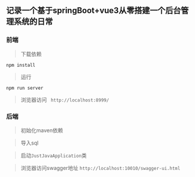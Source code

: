 ## 记录一个基于springBoot+vue3从零搭建一个后台管理系统的日常

### 前端

>下载依赖

```
npm install
```

>运行

``` 
npm run server
```
>浏览器访问 ` http://localhost:8999/`

### 后端

>初始化maven依赖

>导入sql

>启动`JustJavaApplication`类

> 浏览器访问swagger地址 `http://localhost:10010/swagger-ui.html`

